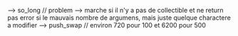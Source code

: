 --> so_long
// problem --> marche si il n'y a pas de collectible et ne return pas error si le mauvais nombre de argumens, mais juste quelque charactere a modifier
--> push_swap
// environ 720 pour 100 et 6200 pour 500
